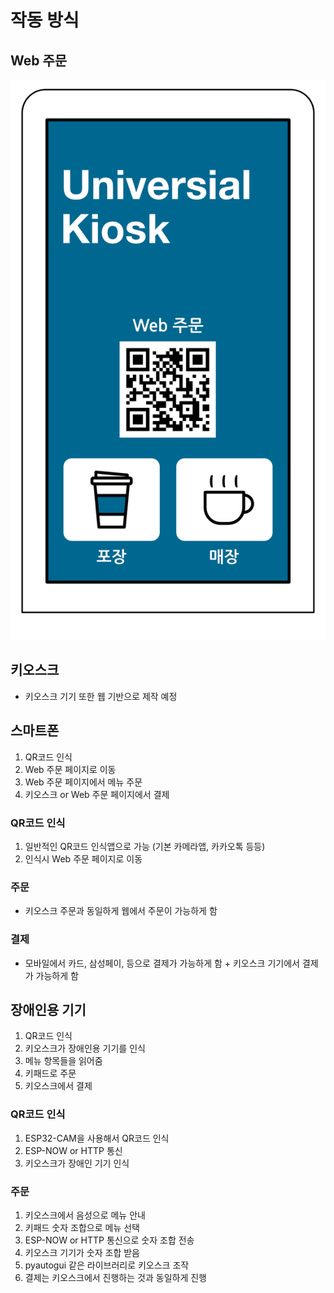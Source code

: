 # 작동 방식

## Web 주문
![kiosk-main-page](./images/kiosk-main-page.webp)


## 키오스크
- 키오스크 기기 또한 웹 기반으로 제작 예정


## 스마트폰
1. QR코드 인식
2. Web 주문 페이지로 이동
3. Web 주문 페이지에서 메뉴 주문
4. 키오스크 or Web 주문 페이지에서 결제

### QR코드 인식
1. 일반적인 QR코드 인식앱으로 가능 (기본 카메라앱, 카카오톡 등등)
2. 인식시 Web 주문 페이지로 이동

### 주문
- 키오스크 주문과 동일하게 웹에서 주문이 가능하게 함

### 결제
- 모바일에서 카드, 삼성페이, 등으로 결제가 가능하게 함 + 키오스크 기기에서 결제가 가능하게 함


## 장애인용 기기
1. QR코드 인식
2. 키오스크가 장애인용 기기를 인식
3. 메뉴 항목들을 읽어줌
4. 키패드로 주문
5. 키오스크에서 결제

### QR코드 인식
1. ESP32-CAM을 사용해서 QR코드 인식
2. ESP-NOW or HTTP 통신
3. 키오스크가 장애인 기기 인식

### 주문
1. 키오스크에서 음성으로 메뉴 안내
2. 키패드 숫자 조합으로 메뉴 선택
3. ESP-NOW or HTTP 통신으로 숫자 조합 전송 
4. 키오스크 기기가 숫자 조합 받음
5. pyautogui 같은 라이브러리로 키오스크 조작
6. 결제는 키오스크에서 진행하는 것과 동일하게 진행